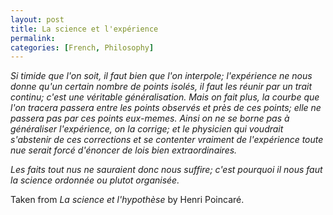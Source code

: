 ```yaml
---
layout: post
title: La science et l'expérience
permalink:
categories: [French, Philosophy]
---
```


*Si timide que l'on soit, il faut bien que l'on interpole; l'expérience
ne nous donne qu'un certain nombre de points isolés, il faut les réunir
par un trait continu; c'est une véritable généralisation. Mais on fait
plus, la courbe que l'on tracera passera entre les points observés et
près de ces points; elle ne passera pas par ces points eux-memes. Ainsi
on ne se borne pas à généraliser l'expérience, on la corrige; et le
physicien qui voudrait s'abstenir de ces corrections et se contenter
vraiment de l'expérience toute nue serait forcé d'énoncer de lois bien
extraordinaires.*

*Les faits tout nus ne sauraient donc nous suffire; c'est pourquoi il
nous faut la science ordonnée ou plutot organisée.*

Taken from *La science et l'hypothèse* by Henri Poincaré.

